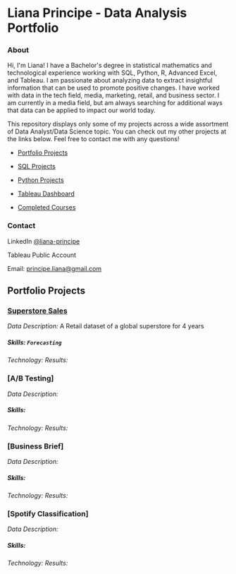 # Liana Principe - Data Analysis Portfolio
### About
Hi, I'm Liana! I have a Bachelor's degree in statistical mathematics and technological experience working with SQL, Python, R, Advanced Excel, and Tableau. I am passionate about analyzing data to extract insightful information that can be used to promote positive changes. I have worked with data in the tech field, media, marketing, retail, and business sector. I am currently in a media field, but am always searching for additional ways that data can be applied to impact our world today.

This repository displays only some of my projects across a wide assortment of Data Analyst/Data Science topic. You can check out my other projects at the links below. Feel free to contact me with any questions!

- [Portfolio Projects](https://github.com/lap309/Data-Analysis-Portfolio/edit/main/README.md#portfolio-projects)

- [SQL Projects](https://github.com/lap309/SQL-Queries)

- [Python Projects](https://github.com/lap309/Python)

- [Tableau Dashboard]()

- [Completed Courses]()

### Contact

LinkedIn                  [@liana-principe](https://www.linkedin.com/in/liana-principe/)

Tableau Public Account

Email:                    principe.liana@gmail.com

## Portfolio Projects
### [Superstore Sales](https://github.com/lap309/Data-Analysis-Portfolio/tree/main/Superstore%20Sales%20Data) 

*Data Description:* A Retail dataset of a global superstore for 4 years
##### Skills: `Forecasting`
*Technology:*
*Results:*

### [A/B Testing]

*Data Description:*
##### Skills:
*Technology:*
*Results:*

### [Business Brief]

*Data Description:*
##### Skills:
*Technology:*
*Results:*

### [Spotify Classification]

*Data Description:*
##### Skills:
*Technology:*
*Results:*


